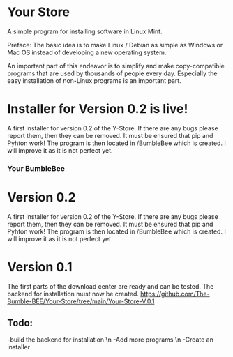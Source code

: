 # Your Store
A simple program for installing software in Linux Mint. 

Preface: The basic idea is to make Linux / Debian as simple as Windows or Mac OS instead of developing a new operating system. 

An important part of this endeavor is to simplify and make copy-compatible programs that are used by thousands of people every day. Especially the easy installation of non-Linux programs is an important part.

# Installer for Version 0.2 is live!
A first installer for version 0.2 of the Y-Store. If there are any bugs please report them, then they can be removed. It must be ensured that pip and Pyhton work! The program is then located in /BumbleBee which is created. I will improve it as it is not perfect yet. 
### Your BumbleBee

# Version 0.2
A first installer for version 0.2 of the Y-Store. If there are any bugs please report them, then they can be removed. It must be ensured that pip and Pyhton work! The program is then located in /BumbleBee which is created. I will improve it as it is not perfect yet

# Version 0.1
The first parts of the download center are ready and can be tested. The backend for installation must now be created.
https://github.com/The-Bumble-BEE/Your-Store/tree/main/Your-Store-V.0.1
## Todo:
-build the backend for installation \n
-Add more programs \n
-Create an installer
